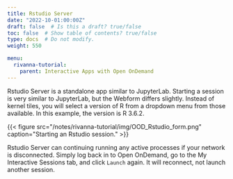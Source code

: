 ```yaml
---
title: Rstudio Server
date: "2022-10-01:00:00Z"
draft: false  # Is this a draft? true/false
toc: false  # Show table of contents? true/false
type: docs  # Do not modify.
weight: 550

menu:
  rivanna-tutorial:
    parent: Interactive Apps with Open OnDemand
---
```


Rstudio Server is a standalone app similar to JupyterLab. Starting a session is very similar to JupyterLab, but the Webform differs slightly.  Instead of kernel tiles, you will select a version of R from a dropdown menu from those available.  In this example, the version is R 3.6.2.

{{< figure src="/notes/rivanna-tutorial/img/OOD_Rstudio_form.png" caption="Starting an Rstudio session." >}}

Rstudio Server can continuing running any active processes if your network is disconnected.  Simply log back in to Open OnDemand, go to the My Interactive Sessions tab, and click `Launch` again.  It will reconnect, not launch another session.  
